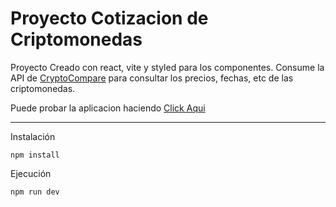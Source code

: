 # Proyecto Cotizacion de Criptomonedas

Proyecto Creado con react, vite y styled para los componentes. Consume la API de [CryptoCompare](https://min-api.cryptocompare.com/documentation?key=Price&cat=multipleSymbolsFullPriceEndpoint "CryptoCompare") para consultar los precios, fechas, etc de las criptomonedas.



Puede probar la aplicacion haciendo [Click Aqui](consulta-cripto.netlify.app "Click Aquí")

------------


Instalación
```
npm install
```

Ejecución
```
npm run dev
```
